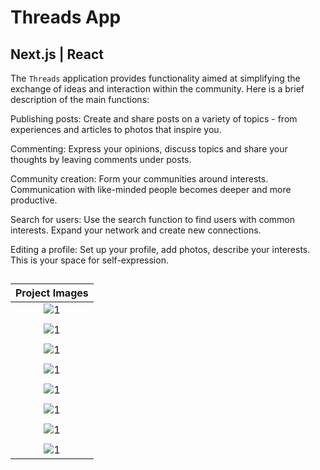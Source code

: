 
# Threads App
## Next.js | React

The `Threads` application provides functionality aimed at simplifying the exchange of ideas and interaction within the community. Here is a brief description of the main functions:

Publishing posts: Create and share posts on a variety of topics - from experiences and articles to photos that inspire you.

Commenting: Express your opinions, discuss topics and share your thoughts by leaving comments under posts.

Community creation: Form your communities around interests. Communication with like-minded people becomes deeper and more productive.

Search for users: Use the search function to find users with common interests. Expand your network and create new connections.

Editing a profile: Set up your profile, add photos, describe your interests. This is your space for self-expression.
##

| Project Images |
|:------:|
| ![1](https://github.com/TadevosyannGarik/NextJs-Threads/blob/main/images/home.png) |
| |
| ![1](https://github.com/TadevosyannGarik/NextJs-Threads/blob/main/images/search.png) |
| |
| ![1](https://github.com/TadevosyannGarik/NextJs-Threads/blob/main/images/activity.png) |
| |
| ![1](https://github.com/TadevosyannGarik/NextJs-Threads/blob/main/images/create.png) |
| |
| ![1](https://github.com/TadevosyannGarik/NextJs-Threads/blob/main/images/comm.png) |
| |
| ![1](https://github.com/TadevosyannGarik/NextJs-Threads/blob/main/images/profile.png) |
| |
| ![1](https://github.com/TadevosyannGarik/NextJs-Threads/blob/main/images/comments.png) |
| |
| ![1](https://github.com/TadevosyannGarik/NextJs-Threads/blob/main/images/edit.png) |









